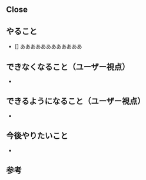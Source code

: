 ## Close


## やること

- [] ああああああああああああ

## できなくなること（ユーザー視点）

- 

## できるようになること（ユーザー視点）

- 

## 今後やりたいこと

- 

## 参考
